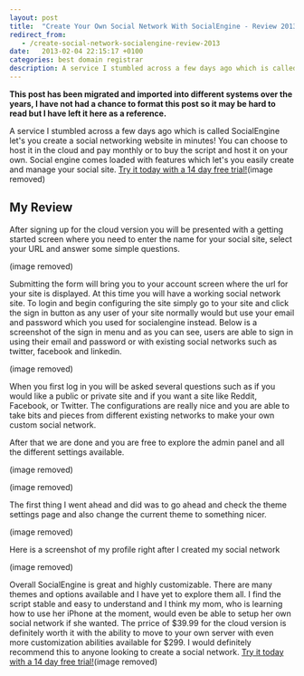 ```yaml
---
layout: post
title:  "Create Your Own Social Network With SocialEngine - Review 2013"
redirect_from:
   - /create-social-network-socialengine-review-2013
date:   2013-02-04 22:15:17 +0100
categories: best domain registrar
description: A service I stumbled across a few days ago which is called SocialEngine let's you create a social networking website in minutes! You can choose to host it in the cloud and pay monthly or to buy the...
---
```


**This post has been migrated and imported into different systems over the years, I have not had a chance to format this post so it may be hard to read but I have left it here as a reference.**

A service I stumbled across a few days ago which is called SocialEngine let's you create a social networking website in minutes! You can choose to host it in the cloud and pay monthly or to buy the script and host it on your own. Social engine comes loaded with features which let's you easily create and manage your social site. [Try it today with a 14 day free trial!](http://www.anrdoezrs.net/click-7035587-10952383)(image removed)

  
  
## My Review

  
  
After signing up for the cloud version you will be presented with a getting started screen where you need to enter the name for your social site, select your URL and answer some simple questions.

  
  
 (image removed)   
  
Submitting the form will bring you to your account screen where the url for your site is displayed. At this time you will have a working social network site. To login and begin configuring the site simply go to your site and click the sign in button as any user of your site normally would but use your email and password which you used for socialengine instead. Below is a screenshot of the sign in menu and as you can see, users are able to sign in using their email and password or with existing social networks such as twitter, facebook and linkedin.

  
  
 (image removed)   
  
When you first log in you will be asked several questions such as if you would like a public or private site and if you want a site like Reddit, Facebook, or Twitter. The configurations are really nice and you are able to take bits and pieces from different existing networks to make your own custom social network.

  
  
After that we are done and you are free to explore the admin panel and all the different settings available.

  
  
 (image removed)   
  
 (image removed)   
  
The first thing I went ahead and did was to go ahead and check the theme settings page and also change the current theme to something nicer.

  
  
 (image removed)   
  
Here is a screenshot of my profile right after I created my social network

  
  
 (image removed)   
  
Overall SocialEngine is great and highly customizable. There are many themes and options available and I have yet to explore them all. I find the script stable and easy to understand and I think my mom, who is learning how to use her iPhone at the moment, would even be able to setup her own social network if she wanted. The prrice of $39.99 for the cloud version is definitely worth it with the ability to move to your own server with even more customization abilities available for $299. I would definitely recommend this to anyone looking to create a social network. [Try it today with a 14 day free trial!](http://www.anrdoezrs.net/click-7035587-10952383)(image removed)